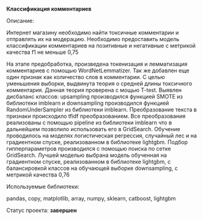 __Классификация комментариев__

Описание:

Интернет магазину необходимо найти токсичные комментарии и отправлять их на модерацию. Необходимо предоставить модель классификации комментариев на позитивные и негативные с метрикой качества f1 не меньше 0,75

На этапе предобработка, произведена токенизация и лемматизация комментариев с помощью WordNetLemmatizer. Так же добавлен еще один признак как количество слов в комментарии. С целью уменьшения выборки, выдвинута теория о средней длины токсичного комментария. Данная теория проверена с мощью T-test. Выявлен дисбаланс классов: upsampling производился функцией SMOTE из библиотеки imblearn и downsampling производился функцией RandomUnderSampler из библиотеки imblearn. Преобразование текста в признаки происходило tfidf преобразованием. Все преобразования реализованы с помощью pipeline из библиотеки imblearn что в дальнейшем позволило использовать его в GridSearch. Обучение проводилось на моделях логистическая регрессия, случайный лес и на градиентном спуске, реализованном в библиотеке lightgbm. Подбор гипперпараметров производился с помощью поиска по сетке GridSearch. Лучшей моделью выбрана модель обученная на градиентном спуске, реализованном в библиотеке lightgbm, с балансировкой классов на обучающей выборке downsampling, с метрикой качества 0,76

Используемые библиотеки:

pandas, copy, matplotlib, array, numpy, sklearn, catboost, lightgbm

Статус проекта: __завершен__
